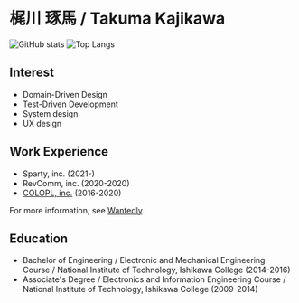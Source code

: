 # 梶川 琢馬 / Takuma Kajikawa
![GitHub stats](https://github-readme-stats.vercel.app/api?username=valbeat&count_private=true&show_icons=true&theme=gotham&hide_title=true&include_all_commits=true&hide_border=true&line_height=28)
![Top Langs](https://github-readme-stats.vercel.app/api/top-langs/?username=valbeat&hide_title=true&theme=gotham&layout=compact&hide_border=true&langs_count=10&hide=Vim%20Script,html,css,c,Objective%2DC,Lua,Makefile)


## Interest

- Domain-Driven Design
- Test-Driven Development
- System design
- UX design

## Work Experience

- Sparty, inc. (2021-)
- RevComm, inc. (2020-2020)
- [COLOPL, inc.](https://github.com/colopl) (2016-2020)

For more information, see [Wantedly](https://www.wantedly.com/id/takuma_kajikawa).

## Education
- Bachelor of Engineering / Electronic and Mechanical Engineering Course / National Institute of Technology, Ishikawa College (2014-2016)
- Associate's Degree / Electronics and Information Engineering Course / National Institute of Technology, Ishikawa College (2009-2014)
